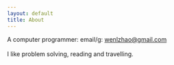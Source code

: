 ```yaml
---
layout: default
title: About
---
```

A computer programmer: email/g: wenlzhao@gmail.com 
<br><br>
I like problem solving, reading and travelling.

